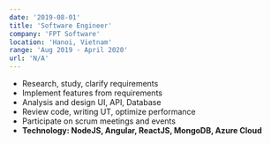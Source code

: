 ```yaml
---
date: '2019-08-01'
title: 'Software Engineer'
company: 'FPT Software'
location: 'Hanoi, Vietnam'
range: 'Aug 2019 - April 2020'
url: 'N/A'
---
```


- Research, study, clarify requirements
- Implement features from requirements
- Analysis and design UI, API, Database
- Review code, writing UT, optimize performance
- Participate on scrum meetings and events
- **Technology: NodeJS, Angular, ReactJS, MongoDB, Azure Cloud**
